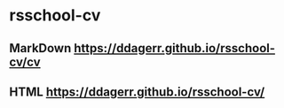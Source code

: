 # rsschool-cv

## MarkDown   https://ddagerr.github.io/rsschool-cv/cv
## HTML  https://ddagerr.github.io/rsschool-cv/

